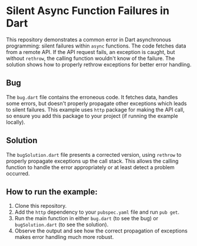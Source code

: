# Silent Async Function Failures in Dart

This repository demonstrates a common error in Dart asynchronous programming: silent failures within `async` functions. The code fetches data from a remote API.  If the API request fails, an exception is caught, but without `rethrow`, the calling function wouldn't know of the failure.  The solution shows how to properly rethrow exceptions for better error handling.

## Bug
The `bug.dart` file contains the erroneous code. It fetches data, handles some errors, but doesn't properly propagate other exceptions which leads to silent failures. This example uses `http` package for making the API call, so ensure you add this package to your project (if running the example locally).

## Solution
The `bugSolution.dart` file presents a corrected version, using `rethrow` to properly propagate exceptions up the call stack. This allows the calling function to handle the error appropriately or at least detect a problem occurred.

## How to run the example:
1. Clone this repository.
2. Add the `http` dependency to your `pubspec.yaml` file and run `pub get`.
3. Run the main function in either `bug.dart` (to see the bug) or `bugSolution.dart` (to see the solution).
4. Observe the output and see how the correct propagation of exceptions makes error handling much more robust.